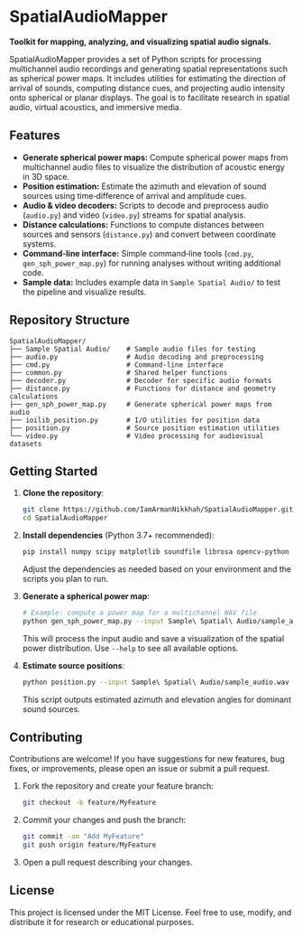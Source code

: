 # SpatialAudioMapper

**Toolkit for mapping, analyzing, and visualizing spatial audio signals.**

SpatialAudioMapper provides a set of Python scripts for processing multichannel audio recordings and generating spatial representations such as spherical power maps. It includes utilities for estimating the direction of arrival of sounds, computing distance cues, and projecting audio intensity onto spherical or planar displays. The goal is to facilitate research in spatial audio, virtual acoustics, and immersive media.

## Features

- **Generate spherical power maps:** Compute spherical power maps from multichannel audio files to visualize the distribution of acoustic energy in 3D space.
- **Position estimation:** Estimate the azimuth and elevation of sound sources using time‑difference of arrival and amplitude cues.
- **Audio & video decoders:** Scripts to decode and preprocess audio (`audio.py`) and video (`video.py`) streams for spatial analysis.
- **Distance calculations:** Functions to compute distances between sources and sensors (`distance.py`) and convert between coordinate systems.
- **Command‑line interface:** Simple command‑line tools (`cmd.py`, `gen_sph_power_map.py`) for running analyses without writing additional code.
- **Sample data:** Includes example data in `Sample Spatial Audio/` to test the pipeline and visualize results.

## Repository Structure

```
SpatialAudioMapper/
├── Sample Spatial Audio/    # Sample audio files for testing
├── audio.py                 # Audio decoding and preprocessing
├── cmd.py                   # Command‑line interface
├── common.py                # Shared helper functions
├── decoder.py               # Decoder for specific audio formats
├── distance.py              # Functions for distance and geometry calculations
├── gen_sph_power_map.py     # Generate spherical power maps from audio
├── ioilib_position.py       # I/O utilities for position data
├── position.py              # Source position estimation utilities
└── video.py                 # Video processing for audiovisual datasets
```

## Getting Started

1. **Clone the repository**:

   ```bash
   git clone https://github.com/IamArmanNikkhah/SpatialAudioMapper.git
   cd SpatialAudioMapper
   ```

2. **Install dependencies** (Python 3.7+ recommended):

   ```bash
   pip install numpy scipy matplotlib soundfile librosa opencv-python
   ```

   Adjust the dependencies as needed based on your environment and the scripts you plan to run.

3. **Generate a spherical power map**:

   ```bash
   # Example: compute a power map for a multichannel WAV file
   python gen_sph_power_map.py --input Sample\ Spatial\ Audio/sample_audio.wav --output output_map.png
   ```

   This will process the input audio and save a visualization of the spatial power distribution. Use `--help` to see all available options.

4. **Estimate source positions**:

   ```bash
   python position.py --input Sample\ Spatial\ Audio/sample_audio.wav
   ```

   This script outputs estimated azimuth and elevation angles for dominant sound sources.

## Contributing

Contributions are welcome! If you have suggestions for new features, bug fixes, or improvements, please open an issue or submit a pull request.

1. Fork the repository and create your feature branch:

   ```bash
   git checkout -b feature/MyFeature
   ```

2. Commit your changes and push the branch:

   ```bash
   git commit -am "Add MyFeature"
   git push origin feature/MyFeature
   ```

3. Open a pull request describing your changes.

## License

This project is licensed under the MIT License. Feel free to use, modify, and distribute it for research or educational purposes.
